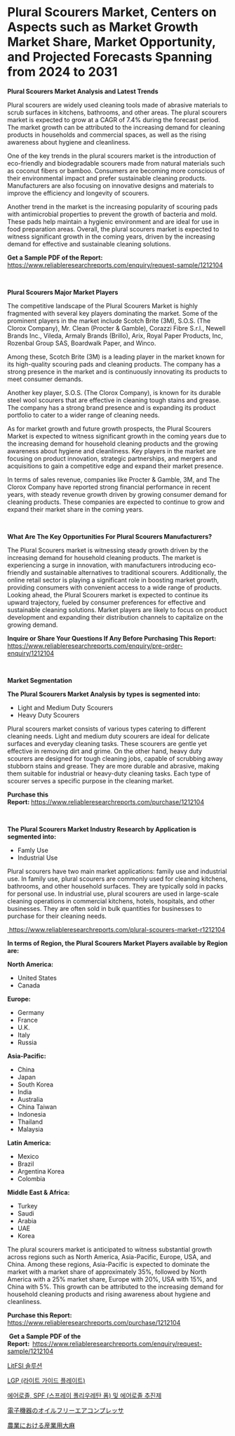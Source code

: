 <p><h1>Plural Scourers Market, Centers on Aspects such as Market Growth Market Share, Market Opportunity, and Projected Forecasts Spanning from 2024 to 2031</h1></p><p><strong>Plural Scourers Market Analysis and Latest Trends</strong></p>
<p><p>Plural scourers are widely used cleaning tools made of abrasive materials to scrub surfaces in kitchens, bathrooms, and other areas. The plural scourers market is expected to grow at a CAGR of 7.4% during the forecast period. The market growth can be attributed to the increasing demand for cleaning products in households and commercial spaces, as well as the rising awareness about hygiene and cleanliness.</p><p>One of the key trends in the plural scourers market is the introduction of eco-friendly and biodegradable scourers made from natural materials such as coconut fibers or bamboo. Consumers are becoming more conscious of their environmental impact and prefer sustainable cleaning products. Manufacturers are also focusing on innovative designs and materials to improve the efficiency and longevity of scourers.</p><p>Another trend in the market is the increasing popularity of scouring pads with antimicrobial properties to prevent the growth of bacteria and mold. These pads help maintain a hygienic environment and are ideal for use in food preparation areas. Overall, the plural scourers market is expected to witness significant growth in the coming years, driven by the increasing demand for effective and sustainable cleaning solutions.</p></p>
<p><strong>Get a Sample PDF of the Report:&nbsp;</strong> <a href="https://www.reliableresearchreports.com/enquiry/request-sample/1212104">https://www.reliableresearchreports.com/enquiry/request-sample/1212104</a></p>
<p>&nbsp;</p>
<p><strong>Plural Scourers Major Market Players</strong></p>
<p><p>The competitive landscape of the Plural Scourers Market is highly fragmented with several key players dominating the market. Some of the prominent players in the market include Scotch Brite (3M), S.O.S. (The Clorox Company), Mr. Clean (Procter & Gamble), Corazzi Fibre S.r.l., Newell Brands Inc., Vileda, Armaly Brands (Brillo), Arix, Royal Paper Products, Inc, Rozenbal Group SAS, Boardwalk Paper, and Winco.</p><p>Among these, Scotch Brite (3M) is a leading player in the market known for its high-quality scouring pads and cleaning products. The company has a strong presence in the market and is continuously innovating its products to meet consumer demands.</p><p>Another key player, S.O.S. (The Clorox Company), is known for its durable steel wool scourers that are effective in cleaning tough stains and grease. The company has a strong brand presence and is expanding its product portfolio to cater to a wider range of cleaning needs.</p><p>As for market growth and future growth prospects, the Plural Scourers Market is expected to witness significant growth in the coming years due to the increasing demand for household cleaning products and the growing awareness about hygiene and cleanliness. Key players in the market are focusing on product innovation, strategic partnerships, and mergers and acquisitions to gain a competitive edge and expand their market presence.</p><p>In terms of sales revenue, companies like Procter & Gamble, 3M, and The Clorox Company have reported strong financial performance in recent years, with steady revenue growth driven by growing consumer demand for cleaning products. These companies are expected to continue to grow and expand their market share in the coming years.</p></p>
<p>&nbsp;</p>
<p><strong>What Are The Key Opportunities For Plural Scourers Manufacturers?</strong></p>
<p><p>The Plural Scourers market is witnessing steady growth driven by the increasing demand for household cleaning products. The market is experiencing a surge in innovation, with manufacturers introducing eco-friendly and sustainable alternatives to traditional scourers. Additionally, the online retail sector is playing a significant role in boosting market growth, providing consumers with convenient access to a wide range of products. Looking ahead, the Plural Scourers market is expected to continue its upward trajectory, fueled by consumer preferences for effective and sustainable cleaning solutions. Market players are likely to focus on product development and expanding their distribution channels to capitalize on the growing demand.</p></p>
<p><strong>Inquire or Share Your Questions If Any Before Purchasing This Report:</strong> <a href="https://www.reliableresearchreports.com/enquiry/pre-order-enquiry/1212104">https://www.reliableresearchreports.com/enquiry/pre-order-enquiry/1212104</a></p>
<p>&nbsp;</p>
<p><strong>Market Segmentation</strong></p>
<p><strong>The Plural Scourers Market Analysis by types is segmented into:</strong></p>
<p><ul><li>Light and Medium Duty Scourers</li><li>Heavy Duty Scourers</li></ul></p>
<p><p>Plural scourers market consists of various types catering to different cleaning needs. Light and medium duty scourers are ideal for delicate surfaces and everyday cleaning tasks. These scourers are gentle yet effective in removing dirt and grime. On the other hand, heavy duty scourers are designed for tough cleaning jobs, capable of scrubbing away stubborn stains and grease. They are more durable and abrasive, making them suitable for industrial or heavy-duty cleaning tasks. Each type of scourer serves a specific purpose in the cleaning market.</p></p>
<p><strong>Purchase this Report:&nbsp;</strong><a href="https://www.reliableresearchreports.com/purchase/1212104">https://www.reliableresearchreports.com/purchase/1212104</a></p>
<p>&nbsp;</p>
<p><strong>The Plural Scourers Market Industry Research by Application is segmented into:</strong></p>
<p><ul><li>Famly Use</li><li>Industrial Use</li></ul></p>
<p><p>Plural scourers have two main market applications: family use and industrial use. In family use, plural scourers are commonly used for cleaning kitchens, bathrooms, and other household surfaces. They are typically sold in packs for personal use. In industrial use, plural scourers are used in large-scale cleaning operations in commercial kitchens, hotels, hospitals, and other businesses. They are often sold in bulk quantities for businesses to purchase for their cleaning needs.</p></p>
<p><a href="https://www.reliableresearchreports.com/plural-scourers-market-r1212104">&nbsp;https://www.reliableresearchreports.com/plural-scourers-market-r1212104</a></p>
<p><strong>In terms of Region, the Plural Scourers Market Players available by Region are:</strong></p>
<p>
    <p> <strong> North America: </strong>
        <ul>
            <li>United States</li>
            <li>Canada</li>
        </ul>
        </p> 
    <p> <strong> Europe: </strong>
        <ul>
            <li>Germany</li>
            <li>France</li>
            <li>U.K.</li>
            <li>Italy</li>
            <li>Russia</li>
        </ul>
        </p> 
    <p> <strong> Asia-Pacific: </strong>
        <ul>
            <li>China</li>
            <li>Japan</li>
            <li>South Korea</li>
            <li>India</li>
            <li>Australia</li>
            <li>China Taiwan</li>
            <li>Indonesia</li>
            <li>Thailand</li>
            <li>Malaysia</li>
        </ul>
        </p> 
    <p> <strong> Latin America: </strong>
        <ul>
            <li>Mexico</li>
            <li>Brazil</li>
            <li>Argentina Korea</li>
            <li>Colombia</li>
        </ul>
        </p> 
    <p> <strong> Middle East & Africa: </strong>
        <ul>
            <li>Turkey</li>
            <li>Saudi</li>
            <li>Arabia</li>
            <li>UAE</li>
            <li>Korea</li>
        </ul>
    </p>
    </p>
<p><p>The plural scourers market is anticipated to witness substantial growth across regions such as North America, Asia-Pacific, Europe, USA, and China. Among these regions, Asia-Pacific is expected to dominate the market with a market share of approximately 35%, followed by North America with a 25% market share, Europe with 20%, USA with 15%, and China with 5%. This growth can be attributed to the increasing demand for household cleaning products and rising awareness about hygiene and cleanliness.</p></p>
<p><strong>Purchase this Report: </strong><a href="https://www.reliableresearchreports.com/purchase/1212104">https://www.reliableresearchreports.com/purchase/1212104</a></p>
<p>&nbsp;<strong>Get a Sample PDF of the Report:&nbsp;&nbsp;</strong><a href="https://www.reliableresearchreports.com/enquiry/request-sample/1212104">https://www.reliableresearchreports.com/enquiry/request-sample/1212104</a></p>
<p><strong></strong></p>
<p><p><a href="https://github.com/shade463/Market-Research-Report-List-1/blob/main/405950495464.md">LitFSI 솔루션</a></p><p><a href="https://medium.com/@pyscho67867/lgp-%EB%9D%BC%EC%9D%B4%ED%8A%B8-%EA%B0%80%EC%9D%B4%EB%93%9C-%ED%94%8C%EB%A0%88%EC%9D%B4%ED%8A%B8-%EC%8B%9C%EC%9E%A5-%EA%B7%9C%EB%AA%A8-%EC%8B%9C%EC%9E%A5-%EC%A0%84%EB%A7%9D-%EB%B0%8F-%EC%8B%9C%EC%9E%A5-%EC%98%88%EC%B8%A1-2024%EB%85%84%EB%B6%80%ED%84%B0-2031%EB%85%84-0d1d2db3ef32">LGP (라이트 가이드 플레이트)</a></p><p><a href="https://medium.com/@giovanileannon/%EC%97%90%EC%96%B4%EB%A1%9C%EC%A1%B8-spf-%EC%8A%A4%ED%94%84%EB%A0%88%EC%9D%B4-%ED%8F%B4%EB%A6%AC%EC%9A%B0%EB%A0%88%ED%83%84-%ED%8F%BC-%EB%B0%8F-%EC%97%90%EC%96%B4%EB%A1%9C%EC%A1%B8-%ED%94%84%EB%A1%9C%ED%8E%A0%EB%9F%B0%ED%8A%B8-%EC%8B%9C%EC%9E%A5-%EC%A0%90%EC%9C%A0%EC%9C%A8-%EB%B3%80%ED%99%94-%EB%B0%8F-%EC%8B%9C%EC%9E%A5-%EC%84%B1%EC%9E%A5-%EC%B6%94%EC%9D%B4-2024-2031-0a792f4fd227">에어로졸, SPF (스프레이 폴리우레탄 폼) 및 에어로졸 추진제</a></p><p><a href="https://github.com/mm14022023/Market-Research-Report-List-1/blob/main/2798100101905.md">電子機器のオイルフリーエアコンプレッサ</a></p><p><a href="https://github.com/RudySimonis2023/Market-Research-Report-List-1/blob/main/7146037101907.md">農業における産業用大麻</a></p></p>